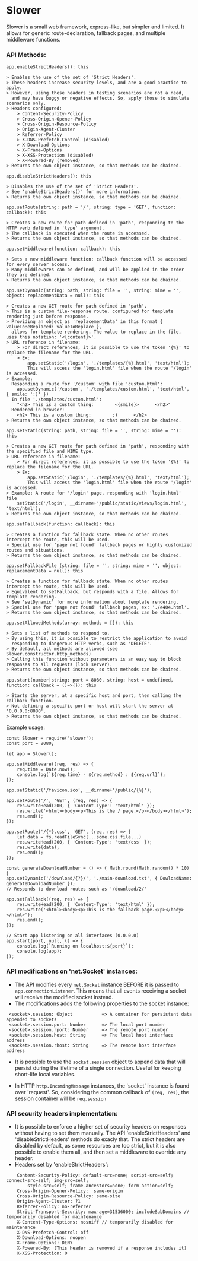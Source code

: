 # Slower

Slower is a small web framework, express-like, but simpler and limited.
It allows for generic route-declaration, fallback pages, and multiple middleware functions.

### API Methods:

```
app.enableStrictHeaders(): this

> Enables the use of the set of 'Strict Headers'.
> These headers increase security levels, and are a good practice to apply.
> However, using these headers in testing scenarios are not a need, 
  and may have buggy or negative effects. So, apply those to simulate scenarios only.
> Headers configured:
    > Content-Security-Policy
    > Cross-Origin-Opener-Policy
    > Cross-Origin-Resource-Policy 
    > Origin-Agent-Cluster
    > Referrer-Policy 
    > X-DNS-Prefetch-Control (disabled)
    > X-Download-Options
    > X-Frame-Options
    > X-XSS-Protection (disabled)
    > X-Powered-By (removed)
> Returns the own object instance, so that methods can be chained.
```
```
app.disableStrictHeaders(): this

> Disables the use of the set of 'Strict Headers'.
> See 'enableStrictHeaders()' for more information.
> Returns the own object instance, so that methods can be chained.
```
```
app.setRoute(string: path = '/', string: type = 'GET', function: callback): this

> Creates a new route for path defined in 'path', responding to the HTTP verb defined in 'type' argument.
> The callback is executed when the route is accessed.
> Returns the own object instance, so that methods can be chained.
```
```
app.setMiddleware(function: callback): this

> Sets a new middleware function: callback function will be accessed for every server access.
> Many middlewares can be defined, and will be applied in the order they are defined.
> Returns the own object instance, so that methods can be chained.
```
```
app.setDynamic(string: path, string: file = '', string: mime = '', object: replacementData = null): this

> Creates a new GET route for path defined in 'path'. 
> This is a custom file-response route, configured for template rendering just before response.
> Providing an object as 'replacementData' in this format { valueToBeReplaced: valueToReplace },
  allows for template rendering. The value to replace in the file, uses this notation: '<{content}>'.
> URL reference in filename:
    > For direct references, it is possible to use the token '{%}' to replace the filename for the URL.
    > Ex:
        app.setStatic('/login', './templates/{%}.html', 'text/html');
        This will access the 'login.html' file when the route '/login' is accessed.
> Example:
  Responding a route for '/custom' with file 'custom.html':
    app.setDynamic('/custom', './templates/custom.html', 'text/html', { smile: ':)' })
  In file './templates/custom.html':
    "<h2> This is a custom thing:        <{smile}>      </h2>"
  Rendered in browser:
    <h2> This is a custom thing:        :)      </h2>
> Returns the own object instance, so that methods can be chained.
```
```
app.setStatic(string: path, string: file = '', string: mime = ''): this

> Creates a new GET route for path defined in 'path', responding with the specified file and MIME type.
> URL reference in filename:
    > For direct references, it is possible to use the token '{%}' to replace the filename for the URL.
    > Ex:
        app.setStatic('/login', './templates/{%}.html', 'text/html');
        This will access the 'login.html' file when the route '/login' is accessed.
> Example: A route for '/login' page, responding with 'login.html' file
    setStatic('/login', __dirname+'/public/static/views/login.html', 'text/html');
> Returns the own object instance, so that methods can be chained.
```
```
app.setFallback(function: callback): this

> Creates a function for fallback state. When no other routes intercept the route, this will be used.
> Special use for 'page not found' fallback pages or highly customized routes and situations.
> Returns the own object instance, so that methods can be chained.
```
```
app.setFallbackFile (string: file = '', string: mime = '', object: replacementData = null): this

> Creates a function for fallback state. When no other routes intercept the route, this will be used.
> Equivalent to setFallback, but responds with a file. Allows for template rendering.
> See 'setDynamic' for more information about template rendering.
> Special use for 'page not found' fallback pages, ex: './e404.html'.
> Returns the own object instance, so that methods can be chained.
```
```
app.setAllowedMethods(array: methods = []): this

> Sets a list of methods to respond to.
> By using this, it is possible to restrict the application to avoid
  responding to dangerous HTTP verbs, such as 'DELETE'.
> By default, all methods are allowed (see Slower.constructor.http_methods)
> Calling this function without parameters is an easy way to block responses to all requests (lock server). 
> Returns the own object instance, so that methods can be chained.
```
```
app.start(number|string: port = 8080, string: host = undefined, function: callback = ()=>{}): this

> Starts the server, at a specific host and port, then calling the callback function.
> Not defining a specific port or host will start the server at '0.0.0.0:8080'.
> Returns the own object instance, so that methods can be chained.
```

Example usage:
```
const Slower = require('slower');
const port = 8080;

let app = Slower();

app.setMiddleware((req, res) => {
    req.time = Date.now();
    console.log(`${req.time} - ${req.method} : ${req.url}`);
});

app.setStatic('/favicon.ico', __dirname+'/public/{%}');

app.setRoute('/', 'GET', (req, res) => {
    res.writeHead(200, { 'Content-Type': 'text/html' }); 
    res.write('<html><body><p>This is the / page.</p></body></html>');
    res.end();
});

app.setRoute('/{*}.css', 'GET', (req, res) => {
    let data = fs.readFileSync(...some.css.file...)
    res.writeHead(200, { 'Content-Type': 'text/css' }); 
    res.write(data);
    res.end();
});

const generateDownloadNumber = () => { Math.round(Math.random() * 10) }
app.setDynamic('/download/{?}/', './main-download.txt', { DowloadName: generateDownloadNumber });
// Responds to download routes such as '/download/2/'

app.setFallback((req, res) => {
    res.writeHead(200, { 'Content-Type': 'text/html' }); 
    res.write('<html><body><p>This is the fallback page.</p></body></html>');
    res.end();
});

// Start app listening on all interfaces (0.0.0.0)
app.start(port, null, () => {
    console.log(`Running on localhost:${port}`);
    console.log(app);
});

```
### API modifications on 'net.Socket' instances:
 - The API modifies every ```net.Socket``` instance BEFORE it is passed 
to ```app.connectionListener```. This means that all events receiving 
a socket will receive the modified socket instead.
 - The modifications adds the following properties to the socket instance:
```
 <socket>.session: Object           => A container for persistent data appended to sockets
 <socket>.session.port: Number      => The local port number
 <socket>.session.rport: Number     => The remote port number
 <socket>.session.host: String      => The local host interface address
 <socket>.session.rhost: String     => The remote host interface address
```
- It is possible to use the ```socket.session``` object to append data that will persist 
during the lifetime of a single connection. Useful for keeping short-life local variables.

- In HTTP ```http.IncomingMessage``` instances, the 'socket' instance is found over 'request'.
So, considering the common callback of ```(req, res)```, the session container will be ```req.session```

### API security headers implementation:
 - It is possible to enforce a higher set of security headers on responses 
   without having to set them manually. The API 'enableStrictHeaders' and 'disableStrictHeaders' 
   methods do exacly that. The strict headers are disabled by default, as some resources are too strict, 
   but it is also possible to enable them all, and then set a middleware to override any header.
 - Headers set by 'enableStrictHeaders':
```
    Content-Security-Policy: default-src=none; script-src=self; connect-src=self; img-src=self;
        style-src=self; frame-ancestors=none; form-action=self;
    Cross-Origin-Opener-Policy:  same-origin
    Cross-Origin-Resource-Policy: same-site
    Origin-Agent-Cluster: ?1
    Referrer-Policy: no-referrer
    Strict-Transport-Security: max-age=31536000; includeSubDomains // temporarily disabled for maintenance
    X-Content-Type-Options: nosniff // temporarily disabled for maintenance
    X-DNS-Prefetch-Control: off
    X-Download-Options: noopen
    X-Frame-Options: DENY
    X-Powered-By: (This header is removed if a response includes it)
    X-XSS-Protection: 0 
```